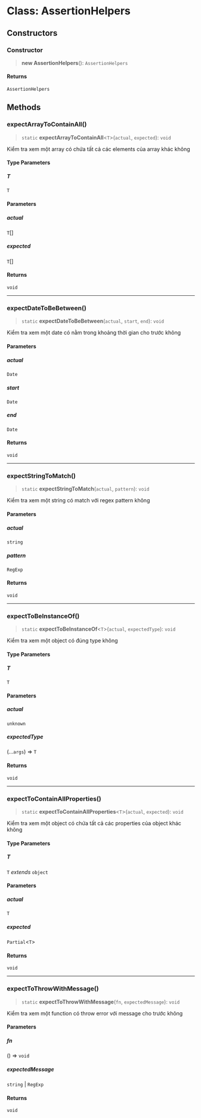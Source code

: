 # Class: AssertionHelpers

## Constructors

<a id="constructor"></a>

### Constructor

> **new AssertionHelpers**(): `AssertionHelpers`

#### Returns

`AssertionHelpers`

## Methods

<a id="expectarraytocontainall"></a>

### expectArrayToContainAll()

> `static` **expectArrayToContainAll**\<`T`\>(`actual`, `expected`): `void`

Kiểm tra xem một array có chứa tất cả các elements của array khác không

#### Type Parameters

##### T

`T`

#### Parameters

##### actual

`T`[]

##### expected

`T`[]

#### Returns

`void`

---

<a id="expectdatetobebetween"></a>

### expectDateToBeBetween()

> `static` **expectDateToBeBetween**(`actual`, `start`, `end`): `void`

Kiểm tra xem một date có nằm trong khoảng thời gian cho trước không

#### Parameters

##### actual

`Date`

##### start

`Date`

##### end

`Date`

#### Returns

`void`

---

<a id="expectstringtomatch"></a>

### expectStringToMatch()

> `static` **expectStringToMatch**(`actual`, `pattern`): `void`

Kiểm tra xem một string có match với regex pattern không

#### Parameters

##### actual

`string`

##### pattern

`RegExp`

#### Returns

`void`

---

<a id="expecttobeinstanceof"></a>

### expectToBeInstanceOf()

> `static` **expectToBeInstanceOf**\<`T`\>(`actual`, `expectedType`): `void`

Kiểm tra xem một object có đúng type không

#### Type Parameters

##### T

`T`

#### Parameters

##### actual

`unknown`

##### expectedType

(...`args`) => `T`

#### Returns

`void`

---

<a id="expecttocontainallproperties"></a>

### expectToContainAllProperties()

> `static` **expectToContainAllProperties**\<`T`\>(`actual`, `expected`): `void`

Kiểm tra xem một object có chứa tất cả các properties của object khác không

#### Type Parameters

##### T

`T` _extends_ `object`

#### Parameters

##### actual

`T`

##### expected

`Partial`\<`T`\>

#### Returns

`void`

---

<a id="expecttothrowwithmessage"></a>

### expectToThrowWithMessage()

> `static` **expectToThrowWithMessage**(`fn`, `expectedMessage`): `void`

Kiểm tra xem một function có throw error với message cho trước không

#### Parameters

##### fn

() => `void`

##### expectedMessage

`string` | `RegExp`

#### Returns

`void`
